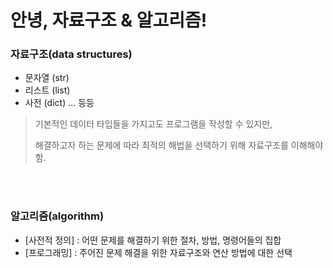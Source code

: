 # 안녕, 자료구조 & 알고리즘!



### 자료구조(data structures)

- 문자열 (str)
- 리스트 (list)
- 사전 (dict) ... 등등



> 기본적인 데이터 타입들을 가지고도 프로그램을 작성할 수 있지만, 
>
> 해결하고자 하는 문제에 따라 최적의 해법을 선택하기 위해 자료구조를 이해해야 함.



<br><br>

### 알고리즘(algorithm)

- [사전적 정의] : 어떤 문제를 해결하기 위한 절차, 방법, 명령어들의 집합
- [프로그래밍] : 주어진 문제 해결을 위한 자료구조와 연산 방법에 대한 선택